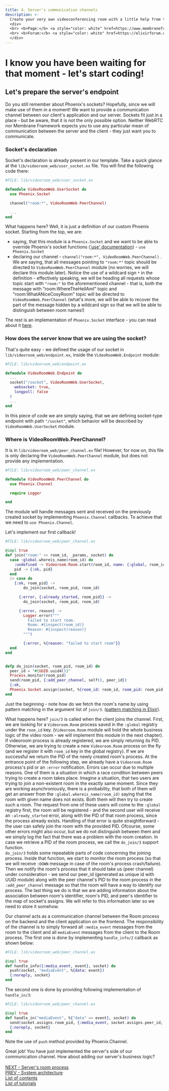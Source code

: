 ```yaml
---
title: 4. Server's communication channels
description: >-
  Create your very own videoconferencing room with a little help from the Membrane Framework!
  <div>
  <br> <b>Page:</b> <a style="color: white" href=https://www.membraneframework.org/>Membrane Framework</a>
  <br> <b>Forum:</b> <a style="color: white" href=https://elixirforum.com/c/elixir-framework-forums/membrane-forum/104/>Membrane Forum</a>
  </div>
---
```


# I know you have been waiting for that moment - let's start coding!
## Let's prepare the server's endpoint
Do you still remember about Phoenix's sockets? Hopefully, since we will make use of them in a moment! We want to provide a communication channel between our client's application and our server.
Sockets fit just in a place - but be aware, that it is not the only possible option. Neither WebRTC nor Membrane Framework expects you to use any particular mean of communication between
the server and the client - they just want you to communicate.

### Socket's declaration
Socket's declaration is already present in our template. Take a quick glance at the `lib/videoroom_web/user_socket.ex` file.
You will find the following code there:

```elixir
#FILE: lib/videoroom_web/user_socket.ex

defmodule VideoRoomWeb.UserSocket do
  use Phoenix.Socket

  channel("room:*", VideoRoomWeb.PeerChannel)

  ...
end
```

What happens here? Well, it is just a definition of our custom Phoenix socket. Starting from the top, we are:
+ saying, that this module is a `Phoenix.Socket` and we want to be able to override Phoenix's socket functions (['use' documentation](https://elixir-lang.org/getting-started/alias-require-and-import.html#use)) - ```use Phoenix.Socket```
+ declaring our channel - ```channel("room:*", VideoRoomWeb.PeerChannel)``` . We are saying, that all messages pointing to ```"room:*"``` topic should be directed to `VideoRoomWeb.PeerChannel` module (no worries, we will declare this module later). Notice the use of a wildcard sign ```*``` in the definition - effectively speaking, we will be heading all requests whose topic start with ```"room:"``` to the aforementioned channel - that is, both the message with "room:WhereTheHellAmI" topic and "room:WhatANiceCosyRoom" topic will be directed to `VideoRoomWeb.PeerChannel` (what's more, we will be able to recover the part of the message hidden by a wildcard sign so that we will be able to distinguish between room names!)

The rest is an implementation of `Phoenix.Socket` interface \- you can read about it [here](https://hexdocs.pm/phoenix/Phoenix.Socket.html#callbacks).

### How does the server know that we are using the socket?
That's quite easy - we defined the usage of our socket in `lib/videoroom_web/endpoint.ex`, inside the `VideoRoomWeb.Endpoint` module:
```elixir
#FILE: lib/videoroom_web/endpoint.ex

defmodule VideoRoomWeb.Endpoint do
  ...
  socket("/socket", VideoRoomWeb.UserSocket,
    websocket: true,
    longpoll: false
  )
  ...
end
```
In this piece of code we are simply saying, that we are defining socket-type endpoint with path ```"/socket"```, which behavior will be described by
```VideoRoomWeb.UserSocket``` module.

### Where is VideoRoomWeb.PeerChannel?
It is in `lib/videoroom_web/peer_channel.ex` file! However, for now on, this file is only declaring the `VideoRoomWeb.PeerChannel` module, but does not provide any implementation.
```elixir
#FILE: lib/videoroom_web/peer_channel.ex

defmodule VideoRoomWeb.PeerChannel do
  use Phoenix.Channel

  require Logger

end
```

The module will handle messages sent and received on the previously created socket by implementing `Phoenix.Channel` callbacks. To achieve that we need to `use Phoenix.Channel`.

Let's implement our first callback!
```elixir
#FILE: lib/videoroom_web/peer_channel.ex

@impl true
def join("room:" <> room_id, _params, socket) do
  case :global.whereis_name(room_id) do
    :undefined -> Videoroom.Room.start(room_id, name: {:global, room_id})
    pid -> {:ok, pid}
  end
  |> case do
    {:ok, room_pid} ->
        do_join(socket, room_pid, room_id)

      {:error, {:already_started, room_pid}} ->
        do_join(socket, room_pid, room_id)

      {:error, reason} ->
        Logger.error("""
          Failed to start room.
          Room: #{inspect(room_id)}
          Reason: #{inspect(reason)}
        """)

        {:error, %{reason: "failed to start room"}}
  end
end


defp do_join(socket, room_pid, room_id) do
  peer_id = "#{UUID.uuid4()}"
  Process.monitor(room_pid)
  send(room_pid, {:add_peer_channel, self(), peer_id})
  {:ok,
  Phoenix.Socket.assign(socket, %{room_id: room_id, room_pid: room_pid, peer_id: peer_id})}
end
```
Just the beginning - note how do we fetch the room's name by using pattern matching in the argument list of `join/3`. ([pattern matching in Elixir](https://elixir-lang.org/getting-started/pattern-matching.html#pattern-matching)). <br>

What happens here?
`join/3` is called when the client joins the channel. First, we are looking for a `Videoroom.Room` process saved in the `:global` registry under the `room_id` key.
(`Videoroom.Room` module will hold the whole business logic of the video room - we will implement this module in the next chapter).
If videoroom process is already registered, we are simply returning its PID. Otherwise, we are trying to create
a new `Videoroom.Room` process on the fly (and we register it with `room_id` key in the global registry).
If we are successful we return the PID of the newly created room's process.
At the entrance point of the following step, we already have a `Videoroom.Room` process's pid or an `:error` notification.
Errors can occur due to multiple reasons. One of them is a situation in which a race condition between peers trying to create a room takes place.
Imagine a situation, that two users are trying to join a non-existent room in the exactly same moment. Since they are working asynchroniously, there is a probability, that both of them will 
get an answer from the `:global.whereis_name(room_id)` saying that the room with given name does not exists. Both them will then try to create such a room. The request from one of these users will come to the `:global` registry first, the room will be 
registered - and the second user will receive an `:already_started` error, along with the PID of that room process, since the process already exists. Handling of that error is quite straightforward - the user can safely join the room with the provided PID.
Ofcourse, some other errors might also occur, but we do not distinguish between them and we simply log the fact that there was a problem with the room creation.
In case we retrieve a PID of the room process, we call the `do_join/3` support function.  
`do_join/3` holds some repeatable parts of code concerning the joining process.
Inside that function, we start to monitor the room process (so that we will receive ```:DOWN``` message in case of the room's process crash/failure). Then we notify the room's process that
it should take us (peer channel) under consideration - we send our peer_id (generated as unique id with UUID module) along with the peer channel's PID to
the room process in the `:add_peer_channel` message so that the room will have a way to identify our process. The last thing we do is that we are adding information about the association between
room's identifier, room's PID, and peer's identifier to the map of socket's assigns. We will refer to this information later so we need to store it somehow.


Our channel acts as a communication channel between the Room process on the backend and the client application on the frontend. The responsibility of the channel is to simply forward all `:media_event` messages from the room to the client and all `mediaEvent` messages from the client to the Room process.
The first one is done by implementing `handle_info/2` callback as shown below:
```elixir
#FILE: lib/videoroom_web/peer_channel.ex

@impl true
def handle_info({:media_event, event}, socket) do
  push(socket, "mediaEvent", %{data: event})
  {:noreply, socket}
end
```
The second one is done by providing following implementation of `handle_in/3`:
```elixir
#FILE: lib/videoroom_web/peer_channel.ex

@impl true
def handle_in("mediaEvent", %{"data" => event}, socket) do
  send(socket.assigns.room_pid, {:media_event, socket.assigns.peer_id, event})
  {:noreply, socket}
end
```
Note the use of `push` method provided by Phoenix.Channel.

Great job! You have just implemented the server's side of our communication channel. How about adding our server's business logic?
<br><br>
[NEXT - Server's room process](5_ImplementingServerRoom.md)<br>
[PREV - System architecture](3_SystemArchitecture.md)<br>
[List of contents](index.md)<br>
[List of tutorials](../../index.md)
